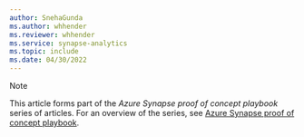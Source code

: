 ```yaml
---
author: SnehaGunda
ms.author: whhender
ms.reviewer: whhender
ms.service: synapse-analytics
ms.topic: include
ms.date: 04/30/2022
---
```


> [!NOTE]
> This article forms part of the *Azure Synapse proof of concept playbook* series of articles. For an overview of the series, see [Azure Synapse proof of concept playbook](../proof-of-concept-playbook-overview.md).
